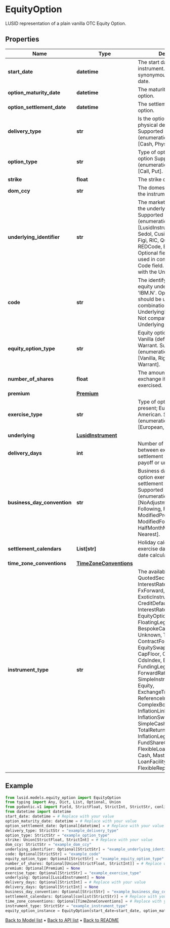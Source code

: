 # EquityOption

LUSID representation of a plain vanilla OTC Equity Option.
## Properties
Name | Type | Description | Notes
------------ | ------------- | ------------- | -------------
**start_date** | **datetime** | The start date of the instrument. This is normally synonymous with the trade-date. | 
**option_maturity_date** | **datetime** | The maturity date of the option. | 
**option_settlement_date** | **datetime** | The settlement date of the option. | [optional] 
**delivery_type** | **str** | Is the option cash settled or physical delivery of option    Supported string (enumeration) values are: [Cash, Physical]. | 
**option_type** | **str** | Type of optionality for the option    Supported string (enumeration) values are: [Call, Put]. | 
**strike** | **float** | The strike of the option. | 
**dom_ccy** | **str** | The domestic currency of the instrument. | 
**underlying_identifier** | **str** | The market identifier type of the underlying code, e.g RIC.    Supported string (enumeration) values are: [LusidInstrumentId, Isin, Sedol, Cusip, ClientInternal, Figi, RIC, QuotePermId, REDCode, BBGId, ICECode].  Optional field, should be used in combination with the Code field.  Not compatible with the Underlying field. | [optional] 
**code** | **str** | The identifying code for the equity underlying, e.g. &#39;IBM.N&#39;.  Optional field, should be used in combination with the UnderlyingIdentifier field.  Not compatible with the Underlying field. | [optional] 
**equity_option_type** | **str** | Equity option types. E.g. Vanilla (default), RightsIssue, Warrant.    Supported string (enumeration) values are: [Vanilla, RightsIssue, Warrant]. | [optional] 
**number_of_shares** | **float** | The amount of shares to exchange if the option is exercised. | [optional] 
**premium** | [**Premium**](Premium.md) |  | [optional] 
**exercise_type** | **str** | Type of optionality that is present; European, American.    Supported string (enumeration) values are: [European, American]. | [optional] 
**underlying** | [**LusidInstrument**](LusidInstrument.md) |  | [optional] 
**delivery_days** | **int** | Number of business days between exercise date and settlement of the option payoff or underlying. | [optional] 
**business_day_convention** | **str** | Business day convention for option exercise date to settlement date calculation.  Supported string (enumeration) values are: [NoAdjustment, Previous, P, Following, F, ModifiedPrevious, MP, ModifiedFollowing, MF, HalfMonthModifiedFollowing, Nearest]. | [optional] 
**settlement_calendars** | **List[str]** | Holiday calendars for option exercise date to settlement date calculation. | [optional] 
**time_zone_conventions** | [**TimeZoneConventions**](TimeZoneConventions.md) |  | [optional] 
**instrument_type** | **str** | The available values are: QuotedSecurity, InterestRateSwap, FxForward, Future, ExoticInstrument, FxOption, CreditDefaultSwap, InterestRateSwaption, Bond, EquityOption, FixedLeg, FloatingLeg, BespokeCashFlowsLeg, Unknown, TermDeposit, ContractForDifference, EquitySwap, CashPerpetual, CapFloor, CashSettled, CdsIndex, Basket, FundingLeg, FxSwap, ForwardRateAgreement, SimpleInstrument, Repo, Equity, ExchangeTradedOption, ReferenceInstrument, ComplexBond, InflationLinkedBond, InflationSwap, SimpleCashFlowLoan, TotalReturnSwap, InflationLeg, FundShareClass, FlexibleLoan, UnsettledCash, Cash, MasteredInstrument, LoanFacility, FlexibleDeposit, FlexibleRepo | 
## Example

```python
from lusid.models.equity_option import EquityOption
from typing import Any, Dict, List, Optional, Union
from pydantic.v1 import Field, StrictFloat, StrictInt, StrictStr, conlist, constr, validator
from datetime import datetime
start_date: datetime = # Replace with your value
option_maturity_date: datetime = # Replace with your value
option_settlement_date: Optional[datetime] = # Replace with your value
delivery_type: StrictStr = "example_delivery_type"
option_type: StrictStr = "example_option_type"
strike: Union[StrictFloat, StrictInt] = # Replace with your value
dom_ccy: StrictStr = "example_dom_ccy"
underlying_identifier: Optional[StrictStr] = "example_underlying_identifier"
code: Optional[StrictStr] = "example_code"
equity_option_type: Optional[StrictStr] = "example_equity_option_type"
number_of_shares: Optional[Union[StrictFloat, StrictInt]] = # Replace with your value
premium: Optional[Premium] = None
exercise_type: Optional[StrictStr] = "example_exercise_type"
underlying: Optional[LusidInstrument] = None
delivery_days: Optional[StrictInt] = # Replace with your value
delivery_days: Optional[StrictInt] = None
business_day_convention: Optional[StrictStr] = "example_business_day_convention"
settlement_calendars: Optional[conlist(StrictStr)] = # Replace with your value
time_zone_conventions: Optional[TimeZoneConventions] = # Replace with your value
instrument_type: StrictStr = "example_instrument_type"
equity_option_instance = EquityOption(start_date=start_date, option_maturity_date=option_maturity_date, option_settlement_date=option_settlement_date, delivery_type=delivery_type, option_type=option_type, strike=strike, dom_ccy=dom_ccy, underlying_identifier=underlying_identifier, code=code, equity_option_type=equity_option_type, number_of_shares=number_of_shares, premium=premium, exercise_type=exercise_type, underlying=underlying, delivery_days=delivery_days, business_day_convention=business_day_convention, settlement_calendars=settlement_calendars, time_zone_conventions=time_zone_conventions, instrument_type=instrument_type)

```

[Back to Model list](../README.md#documentation-for-models) &#8226; [Back to API list](../README.md#documentation-for-api-endpoints) &#8226; [Back to README](../README.md)

